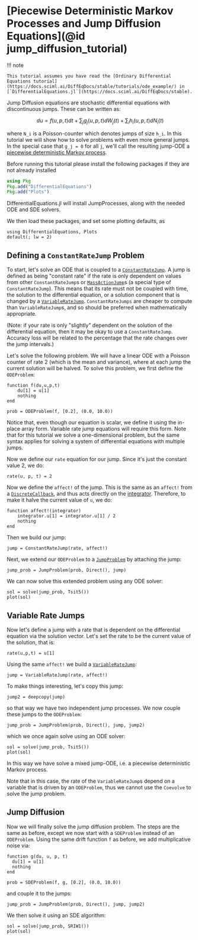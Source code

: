 # [Piecewise Deterministic Markov Processes and Jump Diffusion Equations](@id jump_diffusion_tutorial)

!!! note

    This tutorial assumes you have read the [Ordinary Differential Equations tutorial](https://docs.sciml.ai/DiffEqDocs/stable/tutorials/ode_example/) in [`DifferentialEquations.jl`](https://docs.sciml.ai/DiffEqDocs/stable).

Jump Diffusion equations are stochastic differential equations with discontinuous
jumps. These can be written as:

```math
du = f(u,p,t)dt + \sum_{j}g_j(u,p,t)dW_j(t) + \sum_{i}h_i(u,p,t)dN_i(t)
```
where ``N_i`` is a Poisson-counter which denotes jumps of size ``h_i``. In this
tutorial we will show how to solve problems with even more general jumps. In the
special case that ``g_j = 0`` for all ``j``, we'll call the resulting jump-ODE a
[piecewise deterministic Markov
process](https://en.wikipedia.org/wiki/Piecewise-deterministic_Markov_process).

Before running this tutorial please install the following packages if they are
not already installed
```julia
using Pkg
Pkg.add("DifferentialEquations")
Pkg.add("Plots")
```
DifferentialEquations.jl will install JumpProcesses, along with the needed ODE and
SDE solvers.

We then load these packages, and set some plotting defaults, as
```@example tut3
using DifferentialEquations, Plots
default(; lw = 2)
```

## Defining a `ConstantRateJump` Problem
To start, let's solve an ODE that is coupled to a [`ConstantRateJump`](@ref). A
jump is defined as being "constant rate" if the rate is only dependent on values
from other `ConstantRateJump`s or [`MassActionJump`](@ref)s (a special type of
`ConstantRateJump`). This means that its rate must not be coupled with time, the
solution to the differential equation, or a solution component that is changed
by a [`VariableRateJump`](@ref). `ConstantRateJumps` are cheaper to compute than
`VariableRateJump`s, and so should be preferred when mathematically appropriate.

(Note: if your rate is only "slightly" dependent on the solution of the differential
equation, then it may be okay to use a `ConstantRateJump`. Accuracy loss will be
related to the percentage that the rate changes over the jump intervals.)

Let's solve the following problem. We will have a linear ODE with a Poisson counter
of rate 2 (which is the mean and variance), where at each jump the current solution
will be halved. To solve this problem, we first define the `ODEProblem`:
```@example tut3
function f(du,u,p,t)
    du[1] = u[1]
    nothing
end

prob = ODEProblem(f, [0.2], (0.0, 10.0))
```
Notice that, even though our equation is scalar, we define it using the in-place
array form. Variable rate jump equations will require this form. Note that for
this tutorial we solve a one-dimensional problem, but the same syntax applies
for solving a system of differential equations with multiple jumps.

Now we define our `rate` equation for our jump. Since it's just the constant
value 2, we do:
```@example tut3
rate(u, p, t) = 2
```
Now we define the `affect!` of the jump. This is the same as an `affect!` from a
[`DiscreteCallback`](https://docs.sciml.ai/DiffEqDocs/stable/features/callback_functions/),
and thus acts directly on the
[integrator](https://docs.sciml.ai/DiffEqDocs/stable/basics/integrator/).
Therefore, to make it halve the current value of `u`, we do:
```@example tut3
function affect!(integrator)
    integrator.u[1] = integrator.u[1] / 2
    nothing
end
```
Then we build our jump:
```@example tut3
jump = ConstantRateJump(rate, affect!)
```
Next, we extend our `ODEProblem` to a [`JumpProblem`](@ref) by attaching the
jump:
```@example tut3
jump_prob = JumpProblem(prob, Direct(), jump)
```
We can now solve this extended problem using any ODE solver:
```@example tut3
sol = solve(jump_prob, Tsit5())
plot(sol)
```

## Variable Rate Jumps
Now let's define a jump with a rate that is dependent on the differential
equation via the solution vector. Let's set the rate to be the current value of
the solution, that is:
```@example tut3
rate(u,p,t) = u[1]
```
Using the same `affect!` we build a [`VariableRateJump`](@ref):
```@example tut3
jump = VariableRateJump(rate, affect!)
```
To make things interesting, let's copy this jump:
```@example tut3
jump2 = deepcopy(jump)
```
so that way we have two independent jump processes. We now couple these jumps
to the `ODEProblem`:
```@example tut3
jump_prob = JumpProblem(prob, Direct(), jump, jump2)
```
which we once again solve using an ODE solver:
```@example tut3
sol = solve(jump_prob, Tsit5())
plot(sol)
```
In this way we have solve a mixed jump-ODE, i.e. a piecewise deterministic
Markov process.

Note that in this case, the rate of the `VariableRateJump`s depend on a variable
that is driven by an `ODEProblem`, thus we cannot use the `Coevolve` to solve
the jump problem.


## Jump Diffusion
Now we will finally solve the jump diffusion problem. The steps are the same
as before, except we now start with a `SDEProblem` instead of an `ODEProblem`.
Using the same drift function `f` as before, we add multiplicative noise via:
```@example tut3
function g(du, u, p, t)
  du[1] = u[1]
  nothing
end

prob = SDEProblem(f, g, [0.2], (0.0, 10.0))
```
and couple it to the jumps:
```@example tut3
jump_prob = JumpProblem(prob, Direct(), jump, jump2)
```
We then solve it using an SDE algorithm:
```@example tut3
sol = solve(jump_prob, SRIW1())
plot(sol)
```
